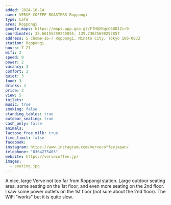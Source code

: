 ```yaml
---
added: 2024-10-14
name: VERVE COFFEE ROASTERS Roppongi
type: Cafe
area: Roppongi
google_maps: https://maps.app.goo.gl/FfHQXRqcC6BD1Zir9
coordinates: 35.66155259245055, 139.73625698252857
address: 5 Chome-16-7 Roppongi, Minato City, Tokyo 106-0032
station: Roppongi
hours: 7-21
wifi: 2
speed: 9
power: 2
vacancy: 3
comfort: 3
quiet: 3
food: 3
drinks: 3
price: 2
view: 5
toilets: 
music: true
smoking: false
standing_tables: true
outdoor_seating: true
cash_only: false
animals: 
lactose_free_milk: true
time_limit: false
facebook: 
instagram: https://www.instagram.com/vervecoffeejapan/
telephone: "0364275403"
website: https://vervecoffee.jp/
images:
  - seating.jpg
---
```


A nice, large Verve not too far from Roppongi station. Large outdoor seating area, some seating on the 1st floor, and even more seating on the 2nd floor. I saw some power outlets on the 1st floor (not sure about the 2nd floor). The WiFi "works" but it is quite slow.
